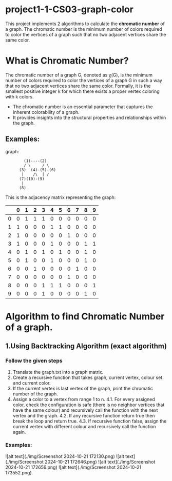 # project1-1-CS03-graph-color
 
This project implements 2 algorithms to calculate the **chromatic number** of a graph. The chromatic number is the minimum number of colors required to color the vertices of a graph such that no two adjacent vertices share the same color.

# What is Chromatic Number?
The chromatic number of a graph G, denoted as χ(G), is the minimum number of colors required to color the vertices of a graph G in such a way that no two adjacent vertices share the same color. Formally, it is the smallest positive integer k for which there exists a proper vertex coloring with k colors.

- The chromatic number is an essential parameter that captures the inherent colorability of a graph.
- It provides insights into the structural properties and relationships within the graph.

## Examples:
graph:
```
        (1)----(2)
        / \     / \
      (3)  (4)-(5)-(6)
       |    /\  | /
      (7)(10)-(9)
       |    
      (8)
```
This is the adjacency matrix representing the graph:

|   | 0 | 1 | 2 | 3 | 4 | 5 | 6 | 7 | 8 | 9 |
|---|---|---|---|---|---|---|---|---|---|---|
| 0 | 0 | 1 | 1 | 1 | 0 | 0 | 0 | 0 | 0 | 0 |
| 1 | 1 | 0 | 0 | 0 | 1 | 1 | 0 | 0 | 0 | 0 |
| 2 | 1 | 0 | 0 | 0 | 0 | 0 | 1 | 0 | 0 | 0 |
| 3 | 1 | 0 | 0 | 0 | 1 | 0 | 0 | 0 | 1 | 1 |
| 4 | 0 | 1 | 0 | 1 | 0 | 1 | 0 | 0 | 1 | 0 |
| 5 | 0 | 1 | 0 | 0 | 1 | 0 | 0 | 0 | 1 | 0 |
| 6 | 0 | 0 | 1 | 0 | 0 | 0 | 0 | 1 | 0 | 0 |
| 7 | 0 | 0 | 0 | 0 | 0 | 0 | 1 | 0 | 0 | 0 |
| 8 | 0 | 0 | 0 | 1 | 1 | 1 | 0 | 0 | 0 | 1 |
| 9 | 0 | 0 | 0 | 1 | 0 | 0 | 0 | 0 | 1 | 0 |
    
# Algorithm to find Chromatic Number of a graph.

## 1.Using Backtracking Algorithm (exact algorithm)
### Follow the given steps

1. Translate the graph.txt into a graph matrix.
2. Create a recursive function that takes graph, current vertex, colour set and current color.
3. If the current vertex is last vertex of the graph, print the chromatic number of the graph.
4. Assign a color to a vertex from range 1 to n.
    4.1. For every assigned color, check the configuration is safe (there is no neighbor vertices that have the same colour) and recursively call the function with the next vertex and the graph.
    4.2. If any recursive function return true then break the loop and return true.
    4.3. If recursive function false, assign the current vertex with different colour and recursively call the function again.

### Examples:
![alt text](./img/Screenshot 2024-10-21 172130.png)
![alt text](./img/Screenshot 2024-10-21 172646.png)
![alt text](./img/Screenshot 2024-10-21 172656.png)
![alt text](./img/Screenshot 2024-10-21 173552.png)




